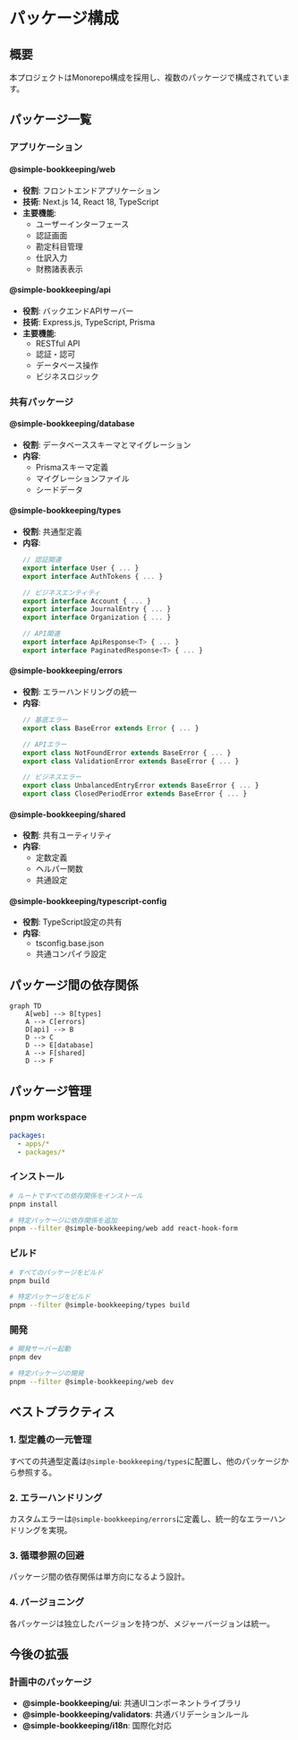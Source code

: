 # パッケージ構成

## 概要
本プロジェクトはMonorepo構成を採用し、複数のパッケージで構成されています。

## パッケージ一覧

### アプリケーション

#### @simple-bookkeeping/web
- **役割**: フロントエンドアプリケーション
- **技術**: Next.js 14, React 18, TypeScript
- **主要機能**:
  - ユーザーインターフェース
  - 認証画面
  - 勘定科目管理
  - 仕訳入力
  - 財務諸表表示

#### @simple-bookkeeping/api
- **役割**: バックエンドAPIサーバー
- **技術**: Express.js, TypeScript, Prisma
- **主要機能**:
  - RESTful API
  - 認証・認可
  - データベース操作
  - ビジネスロジック

### 共有パッケージ

#### @simple-bookkeeping/database
- **役割**: データベーススキーマとマイグレーション
- **内容**:
  - Prismaスキーマ定義
  - マイグレーションファイル
  - シードデータ

#### @simple-bookkeeping/types
- **役割**: 共通型定義
- **内容**:
  ```typescript
  // 認証関連
  export interface User { ... }
  export interface AuthTokens { ... }
  
  // ビジネスエンティティ
  export interface Account { ... }
  export interface JournalEntry { ... }
  export interface Organization { ... }
  
  // API関連
  export interface ApiResponse<T> { ... }
  export interface PaginatedResponse<T> { ... }
  ```

#### @simple-bookkeeping/errors
- **役割**: エラーハンドリングの統一
- **内容**:
  ```typescript
  // 基底エラー
  export class BaseError extends Error { ... }
  
  // APIエラー
  export class NotFoundError extends BaseError { ... }
  export class ValidationError extends BaseError { ... }
  
  // ビジネスエラー
  export class UnbalancedEntryError extends BaseError { ... }
  export class ClosedPeriodError extends BaseError { ... }
  ```

#### @simple-bookkeeping/shared
- **役割**: 共有ユーティリティ
- **内容**:
  - 定数定義
  - ヘルパー関数
  - 共通設定

#### @simple-bookkeeping/typescript-config
- **役割**: TypeScript設定の共有
- **内容**:
  - tsconfig.base.json
  - 共通コンパイラ設定

## パッケージ間の依存関係

```mermaid
graph TD
    A[web] --> B[types]
    A --> C[errors]
    D[api] --> B
    D --> C
    D --> E[database]
    A --> F[shared]
    D --> F
```

## パッケージ管理

### pnpm workspace
```yaml
packages:
  - apps/*
  - packages/*
```

### インストール
```bash
# ルートですべての依存関係をインストール
pnpm install

# 特定パッケージに依存関係を追加
pnpm --filter @simple-bookkeeping/web add react-hook-form
```

### ビルド
```bash
# すべてのパッケージをビルド
pnpm build

# 特定パッケージをビルド
pnpm --filter @simple-bookkeeping/types build
```

### 開発
```bash
# 開発サーバー起動
pnpm dev

# 特定パッケージの開発
pnpm --filter @simple-bookkeeping/web dev
```

## ベストプラクティス

### 1. 型定義の一元管理
すべての共通型定義は`@simple-bookkeeping/types`に配置し、他のパッケージから参照する。

### 2. エラーハンドリング
カスタムエラーは`@simple-bookkeeping/errors`に定義し、統一的なエラーハンドリングを実現。

### 3. 循環参照の回避
パッケージ間の依存関係は単方向になるよう設計。

### 4. バージョニング
各パッケージは独立したバージョンを持つが、メジャーバージョンは統一。

## 今後の拡張

### 計画中のパッケージ
- **@simple-bookkeeping/ui**: 共通UIコンポーネントライブラリ
- **@simple-bookkeeping/validators**: 共通バリデーションルール
- **@simple-bookkeeping/i18n**: 国際化対応